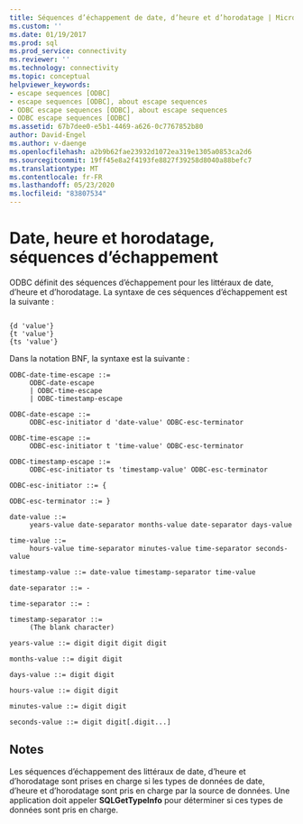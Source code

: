 ```yaml
---
title: Séquences d’échappement de date, d’heure et d’horodatage | Microsoft Docs
ms.custom: ''
ms.date: 01/19/2017
ms.prod: sql
ms.prod_service: connectivity
ms.reviewer: ''
ms.technology: connectivity
ms.topic: conceptual
helpviewer_keywords:
- escape sequences [ODBC]
- escape sequences [ODBC], about escape sequences
- ODBC escape sequences [ODBC], about escape sequences
- ODBC escape sequences [ODBC]
ms.assetid: 67b7dee0-e5b1-4469-a626-0c7767852b80
author: David-Engel
ms.author: v-daenge
ms.openlocfilehash: a2b9b62fae23932d1072ea319e1305a0853ca2d6
ms.sourcegitcommit: 19ff45e8a2f4193fe8827f39258d8040a88befc7
ms.translationtype: MT
ms.contentlocale: fr-FR
ms.lasthandoff: 05/23/2020
ms.locfileid: "83807534"
---
```

# <a name="date-time-and-timestamp-escape-sequences"></a>Date, heure et horodatage, séquences d’échappement
ODBC définit des séquences d’échappement pour les littéraux de date, d’heure et d’horodatage. La syntaxe de ces séquences d’échappement est la suivante :  
  
```  
  
{d 'value'}  
{t 'value'}  
{ts 'value'}  
```  
  
 Dans la notation BNF, la syntaxe est la suivante :  
  
```bnf 
ODBC-date-time-escape ::=  
     ODBC-date-escape  
     | ODBC-time-escape  
     | ODBC-timestamp-escape

ODBC-date-escape ::=  
     ODBC-esc-initiator d 'date-value' ODBC-esc-terminator

ODBC-time-escape ::=  
     ODBC-esc-initiator t 'time-value' ODBC-esc-terminator

ODBC-timestamp-escape ::=  
     ODBC-esc-initiator ts 'timestamp-value' ODBC-esc-terminator

ODBC-esc-initiator ::= {  

ODBC-esc-terminator ::= }  

date-value ::=   
     years-value date-separator months-value date-separator days-value

time-value ::=   
     hours-value time-separator minutes-value time-separator seconds-value

timestamp-value ::= date-value timestamp-separator time-value

date-separator ::= -  

time-separator ::= :  

timestamp-separator ::=  
     (The blank character)

years-value ::= digit digit digit digit

months-value ::= digit digit

days-value ::= digit digit

hours-value ::= digit digit

minutes-value ::= digit digit

seconds-value ::= digit digit[.digit...]  
```  
  
## <a name="remarks"></a>Notes  
 Les séquences d’échappement des littéraux de date, d’heure et d’horodatage sont prises en charge si les types de données de date, d’heure et d’horodatage sont pris en charge par la source de données. Une application doit appeler **SQLGetTypeInfo** pour déterminer si ces types de données sont pris en charge.
